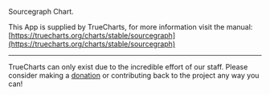 Sourcegraph Chart.

This App is supplied by TrueCharts, for more information visit the manual: [https://truecharts.org/charts/stable/sourcegraph](https://truecharts.org/charts/stable/sourcegraph)

---

TrueCharts can only exist due to the incredible effort of our staff.
Please consider making a [donation](https://truecharts.org/sponsor) or contributing back to the project any way you can!
